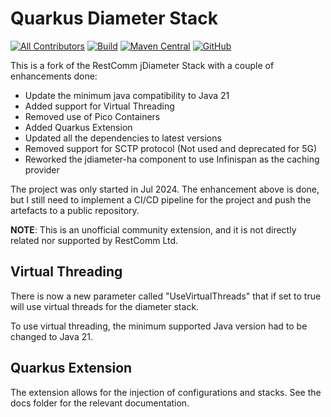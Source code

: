 # Quarkus Diameter Stack

<!-- ALL-CONTRIBUTORS-BADGE:START - Do not remove or modify this section -->
[![All Contributors](https://img.shields.io/badge/all_contributors-1-orange.svg?style=flat-square)](#contributors-) <!-- ALL-CONTRIBUTORS-BADGE:END -->
[![Build](https://github.com/quarkiverse/jdiameter/actions/workflows/build.yml/badge.svg)](https://github.com/quarkiverse/jdiameter/actions/workflows/build.yml)
[![Maven Central](https://img.shields.io/maven-central/v/io.quarkiverse.quarkus-zookeeper/quarkus-zookeeper.svg?label=Maven%20Central&style=flat-square)](https://search.maven.org/artifact/io.quarkiverse.jdiameter/quarkus-jdiameter)
[![GitHub](https://img.shields.io/github/license/quarkiverse/quarkus-cxf?color=blue&style=for-the-badge)](https://github.com/quarkiverse/quarkus-jdiameter/blob/main/LICENSE)

This is a fork of the RestComm jDiameter Stack with a couple of enhancements done:

- Update the minimum java compatibility to Java 21
- Added support for Virtual Threading
- Removed use of Pico Containers
- Added Quarkus Extension
- Updated all the dependencies to latest versions
- Removed support for SCTP protocol (Not used and deprecated for 5G)
- Reworked the jdiameter-ha component to use Infinispan as the caching provider

The project was only started in Jul 2024. The enhancement above is done, but I still need to implement a CI/CD pipeline
for the project and push the artefacts to a public repository.

**NOTE**: This is an unofficial community extension, and it is not directly related nor supported by RestComm Ltd.

## Virtual Threading

There is now a new parameter called "UseVirtualThreads" that if set to true will use virtual threads for the diameter
stack.

To use virtual threading, the minimum supported Java version had to be changed to Java 21.

## Quarkus Extension

The extension allows for the injection of configurations and stacks.
See the docs folder for the relevant documentation.
